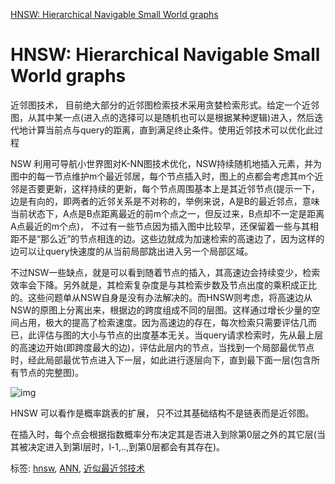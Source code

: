 [HNSW: Hierarchical Navigable Small World graphs](https://www.cnblogs.com/vpegasus/p/hnsw.html)

# HNSW: Hierarchical Navigable Small World graphs

近邻图技术， 目前绝大部分的近邻图检索技术采用贪婪检索形式。给定一个近邻图，从其中某一点(进入点的选择可以是随机也可以是根据某种逻辑)进入，然后迭代地计算当前点与query的距离，直到满足终止条件。使用近邻技术可以优化此过程

NSW 利用可导航小世界图对K-NN图技术优化，NSW持续随机地插入元素，并为图中的每一节点维护m个最近邻居，每个节点插入时，图上的点都会考虑其m个近邻是否要更新，这样持续的更新，每个节点周围基本上是其近邻节点(提示一下，边是有向的，即两者的近邻关系是不对称的，举例来说，A是B的最近邻点，意味当前状态下，A点是B点距离最近的前m个点之一，但反过来，B点却不一定是距离A点最近的m个点)， 不过有一些节点因为插入图中比较早，还保留着一些与其相距不是“那么近”的节点相连的边。这些边就成为加速检索的高速边了，因为这样的边可以让query快速度的从当前局部跳出进入另一个局部区域。

不过NSW一些缺点，就是可以看到随着节点的插入，其高速边会持续变少，检索效率会下降。另外就是，其检索复杂度是与其检索步数及节点出度的乘积成正比的。这些问题单从NSW自身是没有办法解决的。而HNSW则考虑，将高速边从NSW的原图上分离出来，根据边的跨度组成不同的层图。这样通过增长少量的空间占用，极大的提高了检索速度。因为高速边的存在，每次检索只需要评估几而已，此评估与图的大小与节点的出度基本无关。当query请求检索时，先从最上层的高速边开始(即跨度最大的边)，评估此层内的节点，当找到一个局部最优节点时，经此局部最优节点进入下一层，如此进行逐层向下，直到最下面一层(包含所有节点的完整图)。

![img](https://img2020.cnblogs.com/blog/1034295/202112/1034295-20211206130727614-1835247420.png)

HNSW 可以看作是概率跳表的扩展， 只不过其基础结构不是链表而是近邻图。

在插入时，每个点会根据指数概率分布决定其是否进入到除第0层之外的其它层(当其被决定进入到第l层时，l-1,..,到第0层都会有其存在)。



标签: [hnsw](https://www.cnblogs.com/vpegasus/tag/hnsw/), [ANN](https://www.cnblogs.com/vpegasus/tag/ANN/), [近似最近邻技术](https://www.cnblogs.com/vpegasus/tag/%E8%BF%91%E4%BC%BC%E6%9C%80%E8%BF%91%E9%82%BB%E6%8A%80%E6%9C%AF/)